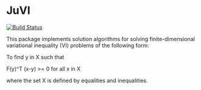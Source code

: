 # JuVI

[![Build Status](https://travis-ci.org/chkwon/JuVI.jl.svg?branch=master)](https://travis-ci.org/chkwon/JuVI.jl)

This package implements solution algorithms for solving finite-dimensional variational inequality (VI) problems of the following form:

To find y in X such that

F(y)^T (x-y) >= 0 for all x in X

where the set X is defined by equalities and inequalities.
